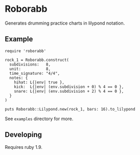 Roborabb
========

Generates drumming practice charts in lilypond notation.

Example
-------

    require 'roborabb'

    rock_1 = Roborabb.construct(
      subdivisions:   8,
      unit:           8,
      time_signature: "4/4",
      notes: {
        hihat: L{|env| true },
        kick:  L{|env| (env.subdivision + 0) % 4 == 0 },
        snare: L{|env| (env.subdivision + 2) % 4 == 0 },
      }
    )

    puts Roborabb::Lilypond.new(rock_1, bars: 16).to_lilypond

See `examples` directory for more.

Developing
----------

Requires ruby 1.9.
